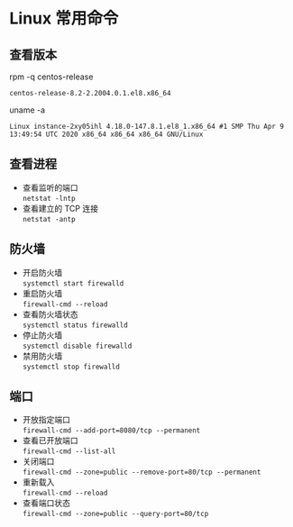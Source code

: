 # Linux 常用命令

## 查看版本

rpm -q centos-release

```
centos-release-8.2-2.2004.0.1.el8.x86_64
```

uname -a

```
Linux instance-2xy05ihl 4.18.0-147.8.1.el8_1.x86_64 #1 SMP Thu Apr 9 13:49:54 UTC 2020 x86_64 x86_64 x86_64 GNU/Linux
```

## 查看进程

- 查看监听的端口  
  `netstat -lntp`
- 查看建立的 TCP 连接  
  `netstat -antp`

## 防火墙

- 开启防火墙  
  `systemctl start firewalld`
- 重启防火墙  
  `firewall-cmd --reload`
- 查看防火墙状态  
  `systemctl status firewalld`
- 停止防火墙  
  `systemctl disable firewalld`
- 禁用防火墙  
  `systemctl stop firewalld`

## 端口

- 开放指定端口  
  `firewall-cmd --add-port=8080/tcp --permanent`
- 查看已开放端口  
  `firewall-cmd --list-all`
- 关闭端口  
  `firewall-cmd --zone=public --remove-port=80/tcp --permanent`
- 重新载入  
  `firewall-cmd --reload`
- 查看端口状态  
  `firewall-cmd --zone=public --query-port=80/tcp`

